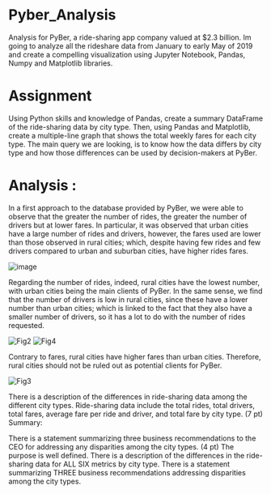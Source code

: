 # Pyber_Analysis
Analysis for PyBer, a ride-sharing app company valued at $2.3 billion. Im going to analyze all the rideshare data from January to early May of 2019 and create a compelling visualization using Jupyter Notebook, Pandas, Numpy and Matplotlib libraries.

# Assignment
Using Python skills and knowledge of Pandas, create a summary DataFrame of the ride-sharing data by city type. Then, using Pandas and Matplotlib, create a multiple-line graph that shows the total weekly fares for each city type. The main query we are looking, is to know how the data differs by city type and how those differences can be used by decision-makers at PyBer.

# Analysis :
In a first approach to the database provided by PyBer, we were able to observe that the greater the number of rides, the greater the number of drivers but at lower fares. In particular, it was observed that urban cities have a large number of rides and drivers, however, the fares used are lower than those observed in rural cities; which, despite having few rides and few drivers compared to urban and suburban cities, have higher rides fares.

![image](https://user-images.githubusercontent.com/43974872/192641837-75d32b3b-a8fb-446d-9d86-fed6a727e10a.png)

Regarding the number of rides, indeed, rural cities have the lowest number, with urban cities being the main clients of PyBer. In the same sense, we find that the number of drivers is low in rural cities, since these have a lower number than urban cities; which is linked to the fact that they also have a smaller number of drivers, so it has a lot to do with the number of rides requested.

![Fig2](https://user-images.githubusercontent.com/43974872/192642399-f3e18619-ee46-4601-b2f8-ddd937a81472.png)
![Fig4](https://user-images.githubusercontent.com/43974872/192643474-2cb4bb1f-c679-4c9a-9162-ae74838d824a.png)

Contrary to fares, rural cities have higher fares than urban cities. Therefore, rural cities should not be ruled out as potential clients for PyBer.

![Fig3](https://user-images.githubusercontent.com/43974872/192642726-4ba25e29-1c80-40a5-bb59-47f4c9ec1f5b.png)


There is a description of the differences in ride-sharing data among the different city types. Ride-sharing data include the total rides, total drivers, total fares, average fare per ride and driver, and total fare by city type. (7 pt)
Summary:

There is a statement summarizing three business recommendations to the CEO for addressing any disparities among the city types. (4 pt)
The purpose is well defined. 
There is a description of the differences in the ride-sharing data for ALL SIX metrics by city type. 
There is a statement summarizing THREE business recommendations addressing disparities among the city types.
